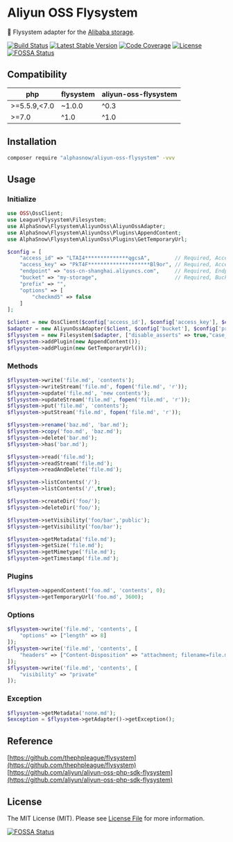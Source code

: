 # Aliyun OSS Flysystem

💾 Flysystem adapter for the [Alibaba storage](http://oss.aliyun.com).

[![Build Status](https://github.com/alphasnow/aliyun-oss-flysystem/workflows/CI/badge.svg)](https://github.com/alphasnow/aliyun-oss-flysystem/actions)
[![Latest Stable Version](https://poser.pugx.org/alphasnow/aliyun-oss-flysystem/v/stable)](https://packagist.org/packages/alphasnow/aliyun-oss-flysystem)
[![Code Coverage](https://scrutinizer-ci.com/g/alphasnow/aliyun-oss-flysystem/badges/coverage.png?b=master)](https://scrutinizer-ci.com/g/alphasnow/aliyun-oss-flysystem/?branch=master)
[![License](https://poser.pugx.org/alphasnow/aliyun-oss-flysystem/license)](https://packagist.org/packages/alphasnow/aliyun-oss-flysystem)
[![FOSSA Status](https://app.fossa.com/api/projects/git%2Bgithub.com%2Falphasnow%2Faliyun-oss-flysystem.svg?type=shield)](https://app.fossa.com/projects/git%2Bgithub.com%2Falphasnow%2Faliyun-oss-flysystem?ref=badge_shield)

## Compatibility

| **php**  | **flysystem**  |  **aliyun-oss-flysystem** |
|---|---|---|
|>=5.5.9,\<7.0| ~1.0.0  | ^0.3  |
|>=7.0| ^1.0 | ^1.0  |

## Installation

```bash
composer require "alphasnow/aliyun-oss-flysystem" -vvv
```

## Usage

### Initialize
```php
use OSS\OssClient;
use League\Flysystem\Filesystem;
use AlphaSnow\Flysystem\AliyunOss\AliyunOssAdapter;
use AlphaSnow\Flysystem\AliyunOss\Plugins\AppendContent;
use AlphaSnow\Flysystem\AliyunOss\Plugins\GetTemporaryUrl;

$config = [
    "access_id" => "LTAI4**************qgcsA",        // Required, AccessKey
    "access_key" => "PkT4F********************Bl9or", // Required, AccessKey Key Secret
    "endpoint" => "oss-cn-shanghai.aliyuncs.com",     // Required, Endpoint
    "bucket" => "my-storage",                         // Required, Bucket
    "prefix" => "",
    "options" => [
        "checkmd5" => false
    ]
];

$client = new OssClient($config['access_id'], $config['access_key'], $config['endpoint']);
$adapter = new AliyunOssAdapter($client, $config['bucket'], $config['prefix'], $config['options']);
$flysystem = new Filesystem($adapter, ["disable_asserts" => true,"case_sensitive" => true]);
$flysystem->addPlugin(new AppendContent());
$flysystem->addPlugin(new GetTemporaryUrl());
```

### Methods
```php
$flysystem->write('file.md', 'contents');
$flysystem->writeStream('file.md', fopen('file.md', 'r'));
$flysystem->update('file.md', 'new contents');
$flysystem->updateStream('file.md', fopen('file.md', 'r'));
$flysystem->put('file.md', 'contents');
$flysystem->putStream('file.md', fopen('file.md', 'r'));

$flysystem->rename('baz.md', 'bar.md');
$flysystem->copy('foo.md', 'baz.md');
$flysystem->delete('bar.md');
$flysystem->has('bar.md');

$flysystem->read('file.md');
$flysystem->readStream('file.md');
$flysystem->readAndDelete('file.md');

$flysystem->listContents('/');
$flysystem->listContents('/',true);

$flysystem->createDir('foo/');
$flysystem->deleteDir('foo/');

$flysystem->setVisibility('foo/bar','public');
$flysystem->getVisibility('foo/bar');

$flysystem->getMetadata('file.md');
$flysystem->getSize('file.md');
$flysystem->getMimetype('file.md');
$flysystem->getTimestamp('file.md');
```

### Plugins
```php
$flysystem->appendContent('foo.md', 'contents', 0);
$flysystem->getTemporaryUrl('foo.md', 3600);
```

### Options
```php
$flysystem->write('file.md', 'contents', [
    "options" => ["length" => 8]
]);
$flysystem->write('file.md', 'contents', [
    "headers" => ["Content-Disposition" => "attachment; filename=file.md"]
]);
$flysystem->write('file.md', 'contents', [
    "visibility" => "private"
]);
```

### Exception
```php
$flysystem->getMetadata('none.md');
$exception = $flysystem->getAdapter()->getException();
```

## Reference
[https://github.com/thephpleague/flysystem](https://github.com/thephpleague/flysystem)  
[https://github.com/aliyun/aliyun-oss-php-sdk-flysystem](https://github.com/aliyun/aliyun-oss-php-sdk-flysystem)  

## License
The MIT License (MIT). Please see [License File](LICENSE) for more information.

[![FOSSA Status](https://app.fossa.com/api/projects/git%2Bgithub.com%2Falphasnow%2Faliyun-oss-flysystem.svg?type=large)](https://app.fossa.com/projects/git%2Bgithub.com%2Falphasnow%2Faliyun-oss-flysystem?ref=badge_large)
